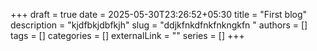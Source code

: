 +++ 
draft = true
date = 2025-05-30T23:26:52+05:30
title = "First blog"
description = "kjdfbkjdbfkjh"
slug = "ddjkfnkdfnkfnkngkfn "
authors = []
tags = []
categories = []
externalLink = ""
series = []
+++